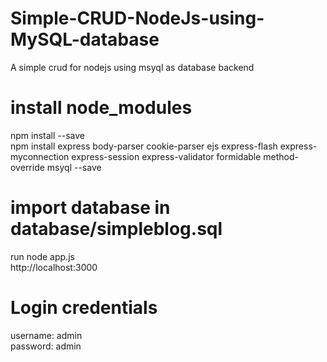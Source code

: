 # Simple-CRUD-NodeJs-using-MySQL-database
A simple crud for nodejs using msyql as database backend 

# install node_modules
npm install --save <br/>
npm install express body-parser cookie-parser ejs express-flash express-myconnection express-session express-validator formidable method-override msyql --save

# import database in database/simpleblog.sql

run node app.js <br/>
http://localhost:3000

# Login credentials
username: admin <br/>
password: admin 
